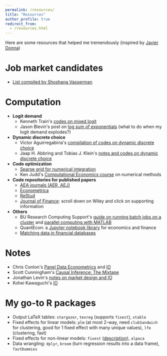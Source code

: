 ```yaml
---
permalink: /resources/
title: "Resources"
author_profile: true
redirect_from:
  - /resources.html
---
```

Here are some resources that helped me tremendously (inspired by [Javier Donna](https://www.jdonna.org/resources))

# Job market candidates
* [List compiled by Shoshana Vasserman](https://shoshanavasserman.com/io-jmc/)

# Computation

* **Logit demand**
  * Kenneth Train's [codes on mixed logit](https://eml.berkeley.edu/~train/software.html)
  * Jason Blevin's post on [log sum of exponentials](https://jblevins.org/log/log-sum-exp) (what to do when my logit demand explodes?)
* **Dynamic discrete choice**
  * Victor Aguirregabiria's [compilation of codes on dynamic discrete choice](https://sites.google.com/view/victoraguirregabiriaswebsite/computer-code)
  * Jaap H. Abbring and Tobias J. Klein's [notes and codes on dynamic discrete choice](https://jabbring.github.io/dynamic-discrete-choice/dynamicDiscreteChoice.m.html)
* **Code optimization**
  * [Sparse grid for numerical integration](http://www.sparse-grids.de/)
  * Ken Judd's [Computational Economics course](https://kennethjudd.github.io/CompEcon2020/) on numerical methods
* **Code repositories for published papers**
  * [AEA journals (AER, AEJ)](https://www.openicpsr.org/openicpsr/aea)
  * [Econometrica](https://www.econometricsociety.org/publications/econometrica/journal-materials/supplemental-materials)
  * [ReStud](https://restud.github.io/data-editor/replicate/)
  * [Journal of Finance](https://voices.uchicago.edu/jfeditor/2018/03/06/code-sharing-policy-update/): scroll down on Wiley and click on supporting information
* **Others**
  * BU Research Computing Support's [guide on running batch jobs on a cluster](https://www.bu.edu/tech/support/research/system-usage/running-jobs/) and [parallel computing with MATLAB](https://www.bu.edu/tech/support/research/training-consulting/online-tutorials/matlab-pct/)
  * QuantEcon: a [Jupyter notebook library](https://notes.quantecon.org/) for economics and finance
  * [Matching data in financial databases](https://libguides.princeton.edu/MatchFinancial)

# Notes

* Chris Conlon's [Panel Data Econometrics](https://chrisconlon.github.io/metrics.html) and [IO](https://chrisconlon.github.io/gradio.html)
* Scott Cunningham's [Causal Inference: The Mixtape](https://mixtape.scunning.com/index.html)
* Jonathan Levin's [notes on market design and IO](https://web.stanford.edu/~jdlevin/teaching.html)
* Kohei Kawaguchi's [IO](https://kohei-kawaguchi.github.io/EmpiricalIO/)

# My go-to R packages

* Output LaTeX tables: ``stargazer``, ``texreg`` (supports ``fixest``), ``xtable``
* Fixed effects for linear models: ``plm`` (at most 2-way, need ``clubSandwich`` for clustering, good for 1 fixed effect with many unique values), ``lfe`` (clustering, fast)
* Fixed effects for non-linear models: ``fixest`` ([description](https://lrberge.github.io/fixest/)),  ``alpaca``
* Data wrangling: ``dplyr``, ``broom`` (turn regression results into a data frame), ``fastDummies``
